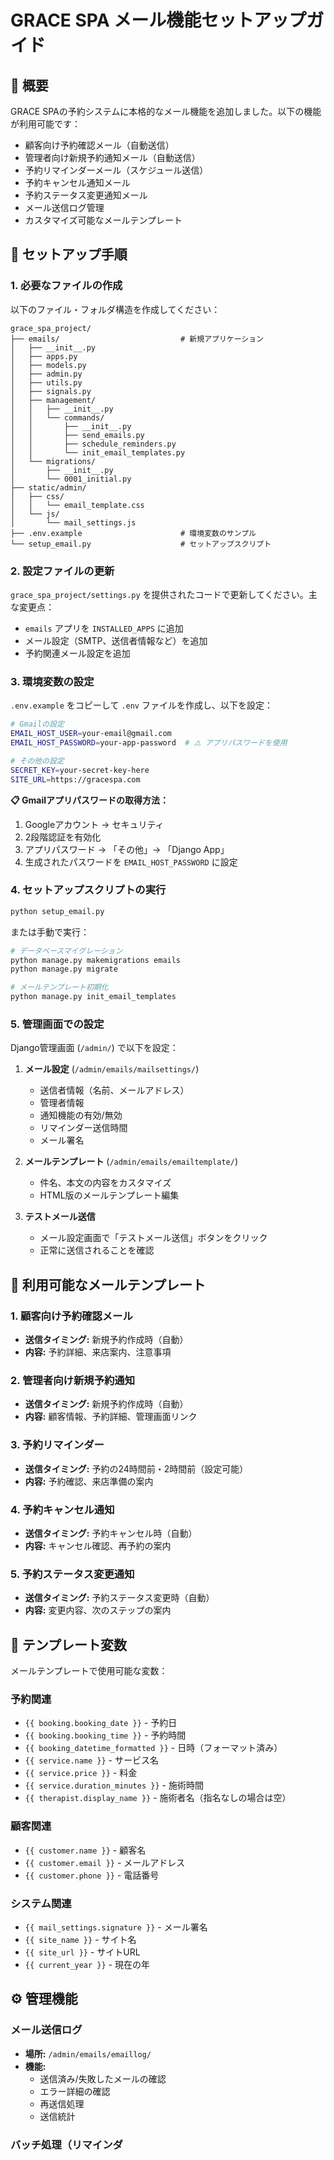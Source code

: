 # GRACE SPA メール機能セットアップガイド

## 📧 概要

GRACE SPAの予約システムに本格的なメール機能を追加しました。以下の機能が利用可能です：

- 顧客向け予約確認メール（自動送信）
- 管理者向け新規予約通知メール（自動送信）
- 予約リマインダーメール（スケジュール送信）
- 予約キャンセル通知メール
- 予約ステータス変更通知メール
- メール送信ログ管理
- カスタマイズ可能なメールテンプレート

## 🚀 セットアップ手順

### 1. 必要なファイルの作成

以下のファイル・フォルダ構造を作成してください：

```
grace_spa_project/
├── emails/                           # 新規アプリケーション
│   ├── __init__.py
│   ├── apps.py
│   ├── models.py
│   ├── admin.py
│   ├── utils.py
│   ├── signals.py
│   ├── management/
│   │   ├── __init__.py
│   │   └── commands/
│   │       ├── __init__.py
│   │       ├── send_emails.py
│   │       ├── schedule_reminders.py
│   │       └── init_email_templates.py
│   └── migrations/
│       ├── __init__.py
│       └── 0001_initial.py
├── static/admin/
│   ├── css/
│   │   └── email_template.css
│   └── js/
│       └── mail_settings.js
├── .env.example                      # 環境変数のサンプル
└── setup_email.py                    # セットアップスクリプト
```

### 2. 設定ファイルの更新

`grace_spa_project/settings.py` を提供されたコードで更新してください。主な変更点：

- `emails` アプリを `INSTALLED_APPS` に追加
- メール設定（SMTP、送信者情報など）を追加
- 予約関連メール設定を追加

### 3. 環境変数の設定

`.env.example` をコピーして `.env` ファイルを作成し、以下を設定：

```bash
# Gmailの設定
EMAIL_HOST_USER=your-email@gmail.com
EMAIL_HOST_PASSWORD=your-app-password  # ⚠️ アプリパスワードを使用

# その他の設定
SECRET_KEY=your-secret-key-here
SITE_URL=https://gracespa.com
```

**📋 Gmailアプリパスワードの取得方法：**
1. Googleアカウント → セキュリティ
2. 2段階認証を有効化
3. アプリパスワード → 「その他」→ 「Django App」
4. 生成されたパスワードを `EMAIL_HOST_PASSWORD` に設定

### 4. セットアップスクリプトの実行

```bash
python setup_email.py
```

または手動で実行：

```bash
# データベースマイグレーション
python manage.py makemigrations emails
python manage.py migrate

# メールテンプレート初期化
python manage.py init_email_templates
```

### 5. 管理画面での設定

Django管理画面 (`/admin/`) で以下を設定：

1. **メール設定** (`/admin/emails/mailsettings/`)
   - 送信者情報（名前、メールアドレス）
   - 管理者情報
   - 通知機能の有効/無効
   - リマインダー送信時間
   - メール署名

2. **メールテンプレート** (`/admin/emails/emailtemplate/`)
   - 件名、本文の内容をカスタマイズ
   - HTML版のメールテンプレート編集

3. **テストメール送信**
   - メール設定画面で「テストメール送信」ボタンをクリック
   - 正常に送信されることを確認

## 📨 利用可能なメールテンプレート

### 1. 顧客向け予約確認メール
- **送信タイミング:** 新規予約作成時（自動）
- **内容:** 予約詳細、来店案内、注意事項

### 2. 管理者向け新規予約通知
- **送信タイミング:** 新規予約作成時（自動）
- **内容:** 顧客情報、予約詳細、管理画面リンク

### 3. 予約リマインダー
- **送信タイミング:** 予約の24時間前・2時間前（設定可能）
- **内容:** 予約確認、来店準備の案内

### 4. 予約キャンセル通知
- **送信タイミング:** 予約キャンセル時（自動）
- **内容:** キャンセル確認、再予約の案内

### 5. 予約ステータス変更通知
- **送信タイミング:** 予約ステータス変更時（自動）
- **内容:** 変更内容、次のステップの案内

## 🔧 テンプレート変数

メールテンプレートで使用可能な変数：

### 予約関連
- `{{ booking.booking_date }}` - 予約日
- `{{ booking.booking_time }}` - 予約時間
- `{{ booking_datetime_formatted }}` - 日時（フォーマット済み）
- `{{ service.name }}` - サービス名
- `{{ service.price }}` - 料金
- `{{ service.duration_minutes }}` - 施術時間
- `{{ therapist.display_name }}` - 施術者名（指名なしの場合は空）

### 顧客関連
- `{{ customer.name }}` - 顧客名
- `{{ customer.email }}` - メールアドレス
- `{{ customer.phone }}` - 電話番号

### システム関連
- `{{ mail_settings.signature }}` - メール署名
- `{{ site_name }}` - サイト名
- `{{ site_url }}` - サイトURL
- `{{ current_year }}` - 現在の年

## ⚙️ 管理機能

### メール送信ログ
- **場所:** `/admin/emails/emaillog/`
- **機能:** 
  - 送信済み/失敗したメールの確認
  - エラー詳細の確認
  - 再送信処理
  - 送信統計

### バッチ処理（リマインダ